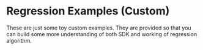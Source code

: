 # Regression Examples (Custom)

These are just some toy custom examples. They are provided so that you can build some more understanding of both SDK and working of regression algorithm.